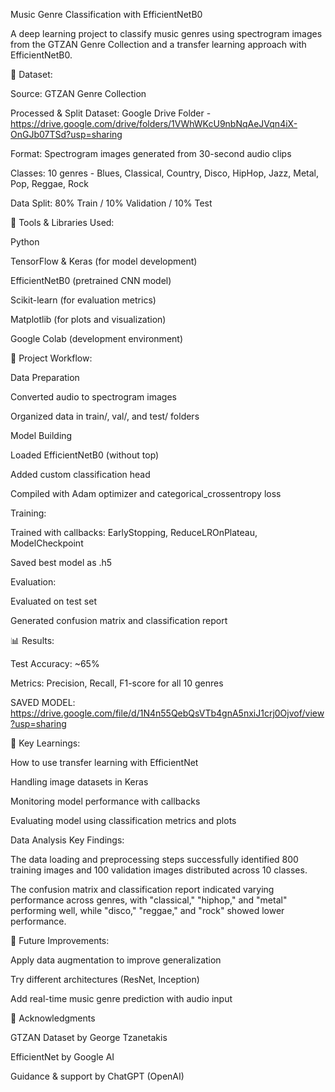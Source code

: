 Music Genre Classification with EfficientNetB0

A deep learning project to classify music genres using spectrogram images from the GTZAN Genre Collection and a transfer learning approach with EfficientNetB0.


📁 Dataset:

Source: GTZAN Genre Collection

Processed & Split Dataset: Google Drive Folder - https://drive.google.com/drive/folders/1VWhWKcU9nbNqAeJVqn4iX-OnGJb07TSd?usp=sharing

Format: Spectrogram images generated from 30-second audio clips

Classes: 10 genres - Blues, Classical, Country, Disco, HipHop, Jazz, Metal, Pop, Reggae, Rock

Data Split: 80% Train / 10% Validation / 10% Test


🔧 Tools & Libraries Used:

Python

TensorFlow & Keras (for model development)

EfficientNetB0 (pretrained CNN model)

Scikit-learn (for evaluation metrics)

Matplotlib (for plots and visualization)

Google Colab (development environment)


🚀 Project Workflow:

Data Preparation

Converted audio to spectrogram images

Organized data in train/, val/, and test/ folders

Model Building

Loaded EfficientNetB0 (without top)

Added custom classification head

Compiled with Adam optimizer and categorical_crossentropy loss


Training:

Trained with callbacks: EarlyStopping, ReduceLROnPlateau, ModelCheckpoint

Saved best model as .h5


Evaluation:

Evaluated on test set

Generated confusion matrix and classification report


📊 Results:

Test Accuracy: ~65%

Metrics: Precision, Recall, F1-score for all 10 genres

SAVED MODEL: https://drive.google.com/file/d/1N4n55QebQsVTb4gnA5nxiJ1crj0Ojvof/view?usp=sharing


📌 Key Learnings:

How to use transfer learning with EfficientNet

Handling image datasets in Keras

Monitoring model performance with callbacks

Evaluating model using classification metrics and plots


Data Analysis Key Findings:

The data loading and preprocessing steps successfully identified 800 training images and 100 validation images distributed across 10 classes.

The confusion matrix and classification report indicated varying performance across genres, with "classical," "hiphop," and "metal" performing well, while "disco," "reggae," and "rock" showed lower performance.



🧠 Future Improvements:

Apply data augmentation to improve generalization

Try different architectures (ResNet, Inception)

Add real-time music genre prediction with audio input


🙏 Acknowledgments

GTZAN Dataset by George Tzanetakis

EfficientNet by Google AI

Guidance & support by ChatGPT (OpenAI)

